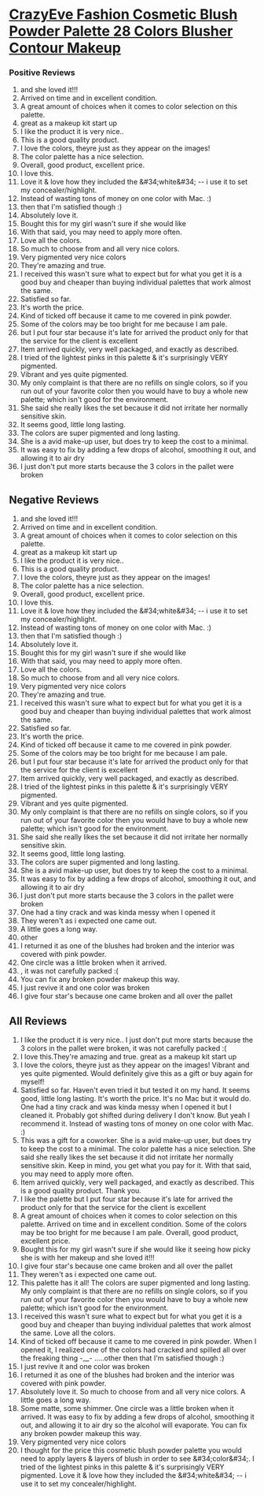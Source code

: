 # [CrazyEve Fashion Cosmetic Blush Powder Palette 28 Colors Blusher Contour Makeup](https://products.checkmycream.com/products/CrazyEve-Fashion-Cosmetic-Blush-Powder-Palette-28-Colors-Blusher-Contour-Makeup.html)

### Positive Reviews

<ol>
      <li>and she loved it!!!</li>
      <li>Arrived on time and in excellent condition.  </li>
      <li>A great amount of choices when it comes to color selection on this palette.  </li>
      <li>great as a makeup kit start up</li>
      <li>I like the product it is very nice..</li>
      <li>This is a good quality product.</li>
      <li>I love the colors, theyre just as they appear on the images!</li>
      <li>The color palette has a nice selection.</li>
      <li>Overall, good product, excellent price.</li>
      <li>I love this.</li>
      <li>Love it &amp; love how they included the &amp;#34;white&amp;#34; -- i use it to set my concealer/highlight.</li>
      <li>Instead of wasting tons of money on one color with Mac. :)</li>
      <li>then that I&#x27;m satisfied though :)</li>
      <li>Absolutely love it.</li>
      <li>Bought this for my girl wasn&#x27;t sure if she would like</li>
      <li>With that said, you may need to apply more often.</li>
      <li>Love all the colors.</li>
      <li>So much to choose from and all very nice colors.</li>
      <li>Very pigmented very nice colors</li>
      <li>They&#x27;re amazing and true.</li>
      <li>I received this  wasn&#x27;t sure what to expect but for what you get it is  a good buy and cheaper than buying individual palettes that work almost the same.</li>
      <li>Satisfied so far.</li>
      <li>It&#x27;s worth the price.</li>
      <li>Kind of ticked off because it came to me covered in pink powder.</li>
      <li>Some of the colors may be too bright for me because I am pale.  </li>
      <li>but I put four star because it&#x27;s late for arrived the product only for that the service for the client is excellent</li>
      <li>Item arrived quickly, very well packaged, and exactly as described.</li>
      <li>I tried of the lightest pinks in this palette &amp; it&#x27;s surprisingly VERY pigmented.</li>
      <li>Vibrant and yes quite pigmented.</li>
      <li>My only complaint is that there are no refills on single colors, so if you run out of your favorite color then you would have to buy a whole new palette; which isn&#x27;t good for the environment.</li>
      <li>She said she really likes the set because it did not irritate her normally sensitive skin.</li>
      <li>It seems good, little long lasting.</li>
      <li>The colors are super pigmented and long lasting.</li>
      <li>She is a avid make-up user, but does try to keep the cost to a minimal.</li>
      <li>It was easy to fix by adding a few drops of alcohol, smoothing it out, and allowing it to air dry</li>
      <li>I just don&#x27;t put more starts because the 3 colors in the pallet were broken</li>
</ol>


<h2>Negative Reviews</h2>
<ol>
<li> and she loved it!!!</li>
<li> Arrived on time and in excellent condition.  </li>
<li> A great amount of choices when it comes to color selection on this palette.  </li>
<li> great as a makeup kit start up</li>
<li> I like the product it is very nice..</li>
<li> This is a good quality product.</li>
<li> I love the colors, theyre just as they appear on the images!</li>
<li> The color palette has a nice selection.</li>
<li> Overall, good product, excellent price.</li>
<li> I love this.</li>
<li> Love it &amp; love how they included the &amp;#34;white&amp;#34; -- i use it to set my concealer/highlight.</li>
<li> Instead of wasting tons of money on one color with Mac. :)</li>
<li> then that I&#x27;m satisfied though :)</li>
<li> Absolutely love it.</li>
<li> Bought this for my girl wasn&#x27;t sure if she would like</li>
<li> With that said, you may need to apply more often.</li>
<li> Love all the colors.</li>
<li> So much to choose from and all very nice colors.</li>
<li> Very pigmented very nice colors</li>
<li> They&#x27;re amazing and true.</li>
<li> I received this  wasn&#x27;t sure what to expect but for what you get it is  a good buy and cheaper than buying individual palettes that work almost the same.</li>
<li> Satisfied so far.</li>
<li> It&#x27;s worth the price.</li>
<li> Kind of ticked off because it came to me covered in pink powder.</li>
<li> Some of the colors may be too bright for me because I am pale.  </li>
<li> but I put four star because it&#x27;s late for arrived the product only for that the service for the client is excellent</li>
<li> Item arrived quickly, very well packaged, and exactly as described.</li>
<li> I tried of the lightest pinks in this palette &amp; it&#x27;s surprisingly VERY pigmented.</li>
<li> Vibrant and yes quite pigmented.</li>
<li> My only complaint is that there are no refills on single colors, so if you run out of your favorite color then you would have to buy a whole new palette; which isn&#x27;t good for the environment.</li>
<li> She said she really likes the set because it did not irritate her normally sensitive skin.</li>
<li> It seems good, little long lasting.</li>
<li> The colors are super pigmented and long lasting.</li>
<li> She is a avid make-up user, but does try to keep the cost to a minimal.</li>
<li> It was easy to fix by adding a few drops of alcohol, smoothing it out, and allowing it to air dry</li>
<li> I just don&#x27;t put more starts because the 3 colors in the pallet were broken</li>
<li> One had a tiny crack and was kinda messy when I opened it</li>
<li> They weren&#x27;t as i expected one came out.</li>
<li> A little goes a long way.</li>
<li> other</li>
<li> I returned it as one of the blushes had broken and the interior was covered with pink powder.</li>
<li> One circle was a little broken when it arrived.</li>
<li> , it was not carefully packed :(</li>
<li> You can fix any broken powder makeup this way.</li>
<li> I just revive it and one color was broken</li>
<li> I give four star&#x27;s because one came broken and all over the pallet</li>
</ol>

<h2>All Reviews</h2>

<ol>
    <li> I like the product it is very nice.. I just don&#x27;t put more starts because the 3 colors in the pallet were broken, it was not carefully packed :(</li>
    <li> I love this.They&#x27;re amazing and true. great as a makeup kit start up</li>
    <li> I love the colors, theyre just as they appear on the images! Vibrant and yes quite pigmented. Would definitely give this as a gift or buy again for myself!</li>
    <li> Satisfied so far. Haven&#x27;t even tried it but tested it on my hand. It seems good, little long lasting. It&#x27;s worth the price. It&#x27;s no Mac but it would do. One had a tiny crack and was kinda messy when I opened it but I cleaned it. Probably got shifted during delivery I don&#x27;t know. But yeah I recommend it. Instead of wasting tons of money on one color with Mac. :)</li>
    <li> This was a gift for a coworker. She is a avid make-up user, but does try to keep the cost to a minimal. The color palette has a nice selection. She said she really likes the set because it did not irritate her normally sensitive skin. Keep in mind, you get what you pay for it. With that said, you may need to apply more often.</li>
    <li> Item arrived quickly, very well packaged, and exactly as described. This is a good quality product. Thank you.</li>
    <li> I like the palette but I put four star because it&#x27;s late for arrived the product only for that the service for the client is excellent</li>
    <li> A great amount of choices when it comes to color selection on this palette.  Arrived on time and in excellent condition.  Some of the colors may be too bright for me because I am pale.  Overall, good product, excellent price.</li>
    <li> Bought this for my girl wasn&#x27;t sure if she would like it seeing how picky she is with her makeup and she loved it!!!</li>
    <li> I give four star&#x27;s because one came broken and all over the pallet</li>
    <li> They weren&#x27;t as i expected one came out.</li>
    <li> This palette has it all! The colors are super pigmented and long lasting. My only complaint is that there are no refills on single colors, so if you run out of your favorite color then you would have to buy a whole new palette; which isn&#x27;t good for the environment.</li>
    <li> I received this  wasn&#x27;t sure what to expect but for what you get it is  a good buy and cheaper than buying individual palettes that work almost the same. Love all the colors.</li>
    <li> Kind of ticked off because it came to me covered in pink powder. When I opened it, I realized one of the colors had cracked and spilled all over the freaking thing -__- .....other then that I&#x27;m satisfied though :)</li>
    <li> I just revive it and one color was broken</li>
    <li> I returned it as one of the blushes had broken and the interior was covered with pink powder.</li>
    <li> Absolutely love it. So much to choose from and all very nice colors. A little goes a long way.</li>
    <li> Some matte, some shimmer. One circle was a little broken when it arrived. It was easy to fix by adding a few drops of alcohol, smoothing it out, and allowing it to air dry so the alcohol will evaporate. You can fix any broken powder makeup this way.</li>
    <li> Very pigmented very nice colors</li>
    <li> I thought for the price this cosmetic blush powder palette you would need to apply layers &amp; layers of blush in order to see &amp;#34;color&amp;#34;. I tried of the lightest pinks in this palette &amp; it&#x27;s surprisingly VERY pigmented. Love it &amp; love how they included the &amp;#34;white&amp;#34; -- i use it to set my concealer/highlight.</li>
</ol>




